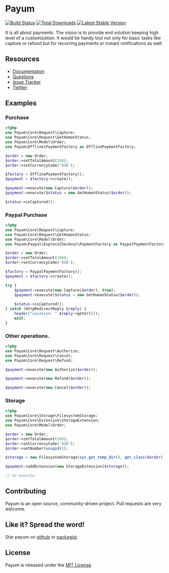 # Payum
[![Build Status](https://travis-ci.org/Payum/Payum.png?branch=master)](https://travis-ci.org/Payum/Payum)
[![Total Downloads](https://poser.pugx.org/payum/payum/d/total.png)](https://packagist.org/packages/payum/payum)
[![Latest Stable Version](https://poser.pugx.org/payum/payum/version.png)](https://packagist.org/packages/payum/payum)

It is all about payments. The vision is to provide end solution keeping high level of a customization.
It would be handy tool not only for basic tasks like capture or refund but for recurring payments or instant notifications as well.

## Resources

* [Documentation](http://payum.org/doc#Payum)
* [Questions](http://stackoverflow.com/questions/tagged/payum)
* [Issue Tracker](https://github.com/Payum/Payum/issues)
* [Twitter](https://twitter.com/payumphp)

## Examples

### Purchase

```php
<?php
use Payum\Core\Request\Capture;
use Payum\Core\Request\GetHumanStatus;
use Payum\Core\Model\Order;
use Payum\Offline\PaymentFactory as OfflinePaymentFactory;

$order = new Order;
$order->setTotalAmount(100);
$order->setCurrencyCode('USD');

$factory = OfflinePaymentFactory();
$payment = $factory->create();

$payment->execute(new Capture($order));
$payment->execute($status = new GetHumanStatus($order));

$status->isCaptured();
```

### Paypal Purchase

```php
<?php
use Payum\Core\Request\Capture;
use Payum\Core\Request\GetHumanStatus;
use Payum\Core\Model\Order;
use Payum\Paypal\ExpressCheckout\PaymentFactory as PaypalPaymentFactory;

$order = new Order;
$order->setTotalAmount(100);
$order->setCurrencyCode('USD');

$factory = PaypalPaymentFactory();
$payment = $factory->create();

try {
    $payment->execute(new Capture($order), true);
    $payment->execute($status = new GetHumanStatus($order));
    
    $status->isCaptured();
} catch (HttpRedirectReply $reply) {
    header("Location: ".$reply->getUrl());
    exit;
}
```


### Other operations.

```php
<?php
use Payum\Core\Request\Authorize;
use Payum\Core\Request\Cancel;
use Payum\Core\Request\Refund;

$payment->execute(new Authorize($order));

$payment->execute(new Refund($order));

$payment->execute(new Cancel($order));
```

### Storage

```php
<?php
use Payum\Core\Storage\FilesystemStorage;
use Payum\Core\Extension\StorageExtension;
use Payum\Core\Model\Order;

$order = new Order;
$order->setTotalAmount(100);
$order->setCurrencyCode('USD');
$order->setNumber(uniqid());

$storage = new FilesystemStorage(sys_get_temp_dir(), get_class($order), 'number');

$payment->addExtension(new StorageExtension($storage));

// do execute
```

## Contributing

Payum is an open source, community-driven project. Pull requests are very welcome.

## Like it? Spread the word!

Star payum on [github](https://github.com/Payum/Payum) or [packagist](https://packagist.org/packages/payum/payum).

## License

Payum is released under the [MIT License](LICENSE).
